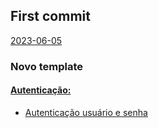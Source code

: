 ## First commit
[2023-06-05](CHANGELOG.md)

### Novo template
#### [Autenticação:](auth/)
- [Autenticação usuário e senha](auth/autenticacao_usuario_senha.feature)